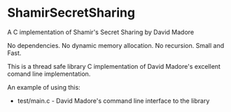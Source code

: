 # ShamirSecretSharing
A C implementation of Shamir's Secret Sharing by David Madore

No dependencies. No dynamic memory allocation. No recursion. Small and Fast.

This is a thread safe library C implementation of David Madore's excellent comand line implementation.

An example of using this:

* test/main.c - David Madore's command line interface to the library
